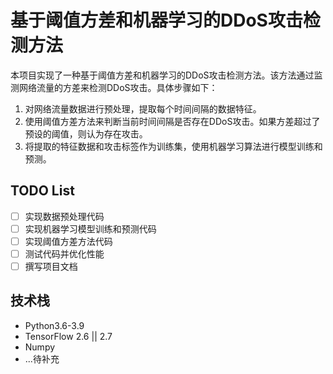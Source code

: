 # 基于阈值方差和机器学习的DDoS攻击检测方法

本项目实现了一种基于阈值方差和机器学习的DDoS攻击检测方法。该方法通过监测网络流量的方差来检测DDoS攻击。具体步骤如下：

1. 对网络流量数据进行预处理，提取每个时间间隔的数据特征。
2. 使用阈值方差方法来判断当前时间间隔是否存在DDoS攻击。如果方差超过了预设的阈值，则认为存在攻击。
3. 将提取的特征数据和攻击标签作为训练集，使用机器学习算法进行模型训练和预测。

## TODO List

- [ ] 实现数据预处理代码
- [ ] 实现机器学习模型训练和预测代码
- [ ] 实现阈值方差方法代码
- [ ] 测试代码并优化性能
- [ ] 撰写项目文档

## 技术栈

- Python3.6-3.9
- TensorFlow 2.6 || 2.7
- Numpy
- ...待补充


